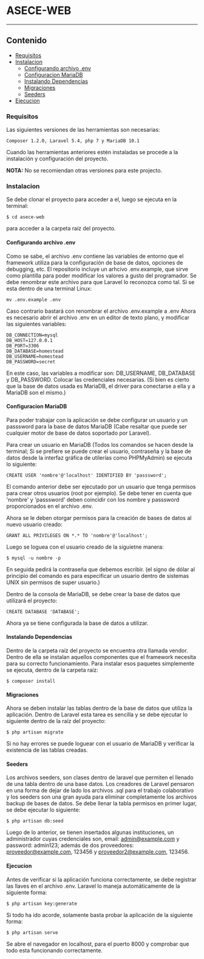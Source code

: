 # ASECE-WEB
---
## Contenido
- [Requisitos](#requisitos)
- [Instalacion](#instalacion)
  - [Configurando archivo .env](#env)
  - [Configuracion MariaDB](#MariaDB)
  - [Instalando Dependencias](#dependencias)
  - [Migraciones](#migraciones)
  - [Seeders](#seeders)
- [Ejecucion](#ejecucion)

### Requisitos
Las siguientes versiones de las herramientas son necesarias:
```
Composer 1.2.0, Laravel 5.4, php 7 y MariaDB 10.1
```

Cuando las herramientas anteriores estén instaladas se procede a la instalación y configuración del proyecto.

**NOTA:** No se recomiendan otras versiones para este projecto.

### Instalacion
Se debe clonar el proyecto para acceder a el, luego se ejecuta en la terminal:

```
$ cd asece-web
```
para acceder a la carpeta raíz del proyecto.


#### Configurando archivo .env
Como se sabe, el archivo .env contiene las variables de entorno que el framework utiliza para la configuración de base de datos, opciones de debugging, etc.
El repositorio incluye un arhcivo .env.example, que sirve como plantilla para poder modificar los valores a gusto del programador. Se debe renombrar este archivo para que Laravel lo reconozca como tal.
Si se esta dentro de una terminal Linux:

```
mv .env.example .env
```
Caso contrario bastará con renombrar el archivo .env.example a .env
Ahora es necesario abrir el archivo .env en un editor de texto plano, y modificar las siguientes variables:

```
DB_CONNECTION=mysql
DB_HOST=127.0.0.1
DB_PORT=3306
DB_DATABASE=homestead
DB_USERNAME=homestead
DB_PASSWORD=secret
```
En este caso, las variables a modificar son: DB_USERNAME, DB_DATABASE y DB_PASSWORD. Colocar las credenciales necesarias.
(Si bien es cierto que la base de datos usada es MariaDB, el driver para conectarse a ella y a MariaDB son el mismo.)

#### Configuracion MariaDB
Para poder trabajar con la aplicación se debe configurar un usuario y un passsword para la base de datos MariaDB (Cabe resaltar que puede ser cualquier motor de base de datos soportado por Laravel).

Para crear un usuario en MariaDB (Todos los comandos se hacen desde la terminal; Si se prefiere se puede crear el usuario, contraseña y la base de datos desde la interfaz gráfica de utilerías como PHPMyAdmin) se ejecuta lo siguiente:

```
CREATE USER 'nombre'@'localhost' IDENTIFIED BY 'passsword';
```
El comando anterior debe ser ejecutado por un usuario que tenga permisos para crear otros usuarios (root por ejemplo). Se debe tener en cuenta que 'nombre' y 'passsword' deben coincidir con los nombre y passsword proporcionados en el archivo .env.

Ahora se le deben otorgar permisos para la creación de bases de datos al nuevo usuario creado:

```
GRANT ALL PRIVILEGES ON *.* TO 'nombre'@'localhost';
```
Luego se loguea con el usuario creado de la siguietne manera:

```
$ mysql -u nombre -p
```
En seguida pedirá la contraseña que debemos escribir. (el signo de dólar al principio del comando es para especificar un usuario dentro de sistemas UNIX sin permisos de super usuario.)

Dentro de la consola de MariaDB, se debe crear la base de datos que utilizará el proyecto:
```
CREATE DATABASE 'DATABASE';
```
Ahora ya se tiene configurada la base de datos a utilizar.

#### Instalando Dependencias
Dentro de la carpeta raíz del proyecto se encuentra otra llamada vendor. Dentro de ella se instalan aquellos componentes que el framework necesita para su correcto funcionamiento. Para instalar esos paquetes simplemente se ejecuta, dentro de la carpeta raíz:

```
$ composer install
```

#### Migraciones
Ahora se deben instalar las tablas dentro de la base de datos que utiliza la aplicación. Dentro de Laravel esta tarea es sencilla y se debe ejecutar lo siguiente dentro de la raíz del proyecto:

```
$ php artisan migrate
```
Si no hay errores se puede loguear con el usuario de MariaDB y verificar la existencia de las tablas creadas.

#### Seeders
Los archivos seeders, son clases dentro de laravel que permiten el llenado de una tabla dentro de una base datos. Los creadores de Laravel pensaron en una forma de dejar de lado los archivos .sql para el trabajo colaborativo y los seeders son una gran ayuda para eliminar completamente los archivos backup de bases de datos.
Se debe llenar la tabla permisos en primer lugar, se debe ejecutar lo siguiente:

```
$ php artisan db:seed
```
Luego de lo anterior, se tienen insertados algunas instituciones, un administrador cuyas credenciales son, email: admin@example.com y password: admin123; además de dos proveedores: proveedor@example.com, 123456 y proveedor2@example.com, 123456.


#### Ejecucion
Antes de verificar si la aplicación funciona correctamente, se debe registrar las llaves en el archivo .env. Laravel lo maneja automáticamente de la siguiente forma:

```
$ php artisan key:generate
```

Si todo ha ido acorde, solamente basta probar la aplicación de la siguiente forma:
```
$ php artisan serve
```
Se abre el navegador en localhost, para el puerto 8000 y comprobar que todo esta funcionando correctamente.
